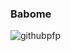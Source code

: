 ### Babome

![githubpfp](https://github.com/abadoni5/abadoni5/assets/89126072/e4ce22a7-c5c3-4645-903a-455413cc7f5a)


<!--
**abadoni5/abadoni5** is a ✨ _special_ ✨ repository because its `README.md` (this file) appears on your GitHub profile.

Here are some ideas to get you started:

- 🔭 I’m currently working on ...
- 🌱 I’m currently learning ...
- 👯 I’m looking to collaborate on ...
- 🤔 I’m looking for help with ...
- 💬 Ask me about ...
- 📫 How to reach me: ...
- 😄 Pronouns: ...
- ⚡ Fun fact: ...
-->
